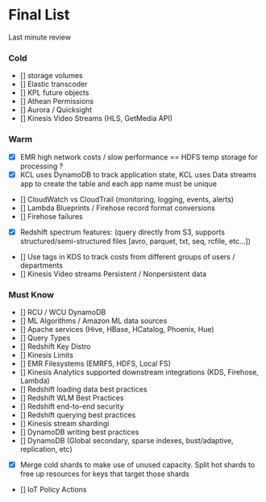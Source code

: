 # Final List

Last minute review

### Cold

- [] storage volumes
- [] Elastic transcoder
- [] KPL future objects
- [] Athean Permissions
- [] Aurora / Quicksight
- [] Kinesis Video Streams (HLS, GetMedia API)

### Warm
- [x] EMR high network costs / slow performance == HDFS temp storage for processing ?
- [x] KCL uses DynamoDB to track application state, KCL uses Data streams app to create the table and each app name must be unique
- [] CloudWatch vs CloudTrail (monitoring, logging, events, alerts)
- [] Lambda Blueprints / Firehose record format conversions
- [] Firehose failures
- [x] Redshift spectrum features: (query directly from S3, supports structured/semi-structured files [avro, parquet, txt, seq, rcfile, etc...])
- [] Use tags in KDS to track costs from different groups of users / departments
- [] Kinesis Video streams Persistent / Nonpersistent data

### Must Know
- [] RCU / WCU DynamoDB
- [] ML Algorithms / Amazon ML data sources
- [] Apache services (Hive, HBase, HCatalog, Phoenix, Hue)
- [] Query Types
- [] Redshift Key Distro
- [] Kinesis Limits
- [] EMR Filesystems (EMRFS, HDFS, Local FS)
- [] Kinesis Analytics supported downstream integrations (KDS, Firehose, Lambda)
- [] Redshift loading data best practices
- [] Redshift WLM Best Practices
- [] Redshift end-to-end security
- [] Redshift querying best practices
- [] Kinesis stream shardingi
- [] DynamoDB writing best practices
- [] DynamoDB (Global secondary, sparse indexes, bust/adaptive, replication, etc)
- [x] Merge cold shards to make use of unused capacity. Split hot shards to free up resources for keys that target those shards
- [] IoT Policy Actions
